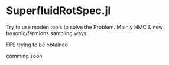 # SuperfluidRotSpec.jl

Try to use moden tools to solve the Problem.
Mainly HMC &
new bosonic/fermions sampling ways.

FFS trying to be obtained

comming soon

